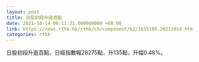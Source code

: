 ```yaml
---
layout: post
title: 日股初段升逾百點
date: 2021-10-14 08:11:21.000000000 +08:00
link: https://news.rthk.hk/rthk/ch/component/k2/1615185-20211014.htm
categories: rthk
---
```


日股初段升逾百點，日經指數報28275點，升135點，升幅0.48%。
